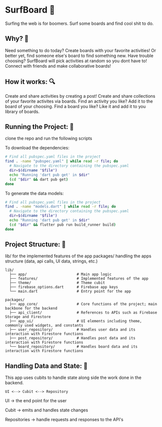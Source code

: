 # SurfBoard 🌊

Surfing the web is for boomers. Surf some boards and find cool shit to do.

## Why? 🤔

Need something to do today? Create boards with your favorite activities! Or better yet, find someone else's board to find something new.
Have trouble choosing? SurfBoard will pick activities at random so you dont have to!
Connect with friends and make collaborative boards!

## How it works: 🔍

Create and share activities by creating a post!
Create and share collections of your favorite activites via boards.
Find an activity you like? Add it to the board of your choosing.
Find a board you like? Like it and add it to you library of boards.


## Running the Project: 📲

clone the repo and run the following scripts

To download the dependencies:
```bash
# Find all pubspec.yaml files in the project
find . -name "pubspec.yaml" | while read -r file; do
  # Navigate to the directory containing the pubspec.yaml
  dir=$(dirname "$file")
  echo "Running 'dart pub get' in $dir"
  (cd "$dir" && dart pub get)
done
```

To generate the data models:
```bash
# Find all pubspec.yaml files in the project
find . -name "models.dart" | while read -r file; do
  # Navigate to the directory containing the pubspec.yaml
  dir=$(dirname "$file")
  echo "Running 'dart pub get' in $dir"
  (cd "$dir" && flutter pub run build_runner build)
done
```

## Project Structure: 📁

lib/ for the implemented features of the app
packages/ handling the apps structure (data, api calls, UI data, strings, etc.)

```
lib/
  ├── app/                       # Main app logic
  ├── features/                  # Implemented features of the app
  ├── theme/                     # Theme cubit
  ├── firebase_options.dart      # Firebase app keys
  └── main.dart                  # Entry point for the app

packages/
  ├── app_core/                  # Core functions of the project; main backbone for the backend
  ├── api_client/                # References to APIs such as Firebase Storage and Firestore
  ├── app_ui/                    # UI elements including theme, commonly used widgets, and constants
  ├── user_repository/           # Handles user data and its interaction with Firestore functions
  ├── post_repository/           # Handles post data and its interaction with Firestore functions
  └── board_repository/          # Handles board data and its interaction with Firestore functions

```

## Handling Data and State: 💾

This app uses cubits to handle state along side the work done in the backend.

`UI <--> Cubit <--> Repository`

UI -> the end point for the user

Cubit -> emits and handles state changes

Repositories -> handle requests and responses to the API's
